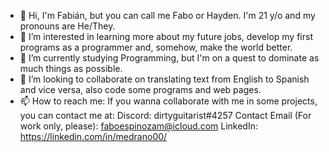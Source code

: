 - 👋 Hi, I'm Fabián, but you can call me Fabo or Hayden. I'm 21 y/o and my pronouns are He/They.
- 👀 I’m interested in learning more about my future jobs, develop my first programs as a programmer and, somehow, make the world better.
- 🌱 I’m currently studying Programming, but I'm on a quest to dominate as much things as possible.
- 💞️ I’m looking to collaborate on translating text from English to Spanish and vice versa, also code some programs and web pages.
- 📫 How to reach me: If you wanna collaborate with me in some projects, you can contact me at:
Discord: dirtyguitarist#4257
Contact Email (For work only, please): faboespinozam@icloud.com
LinkedIn: https://linkedin.com/in/medrano00/
